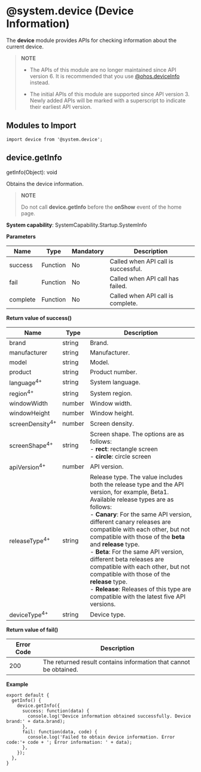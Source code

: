 # @system.device (Device Information)

The **device** module provides APIs for checking information about the current device.

> **NOTE**
> - The APIs of this module are no longer maintained since API version 6. It is recommended that you use [@ohos.deviceInfo](js-apis-device-info.md) instead.
> 
> - The initial APIs of this module are supported since API version 3. Newly added APIs will be marked with a superscript to indicate their earliest API version.

## Modules to Import

```
import device from '@system.device';
```

## device.getInfo

getInfo(Object): void

Obtains the device information.

> **NOTE**
>
> Do not call **device.getInfo** before the **onShow** event of the home page.

**System capability**: SystemCapability.Startup.SystemInfo

**Parameters**

| Name| Type| Mandatory| Description|
| -------- | -------- | -------- | -------- |
| success | Function | No| Called when API call is successful.|
| fail | Function | No| Called when API call has failed.|
| complete | Function | No| Called when API call is complete.|

**Return value of success()**

| Name| Type| Description|
| -------- | -------- | -------- |
| brand | string | Brand.|
| manufacturer | string | Manufacturer.|
| model | string | Model. |
| product | string | Product number.|
| language<sup>4+</sup> | string | System language.|
| region<sup>4+</sup> | string | System region.|
| windowWidth | number | Window width.|
| windowHeight | number | Window height.|
| screenDensity<sup>4+</sup> | number | Screen density.|
| screenShape<sup>4+</sup> | string | Screen shape. The options are as follows:<br>- **rect**: rectangle screen<br>- **circle**: circle screen|
| apiVersion<sup>4+</sup> | number | API version.|
| releaseType<sup>4+</sup> | string | Release type. The value includes both the release type and the API version, for example, Beta1.<br>Available release types are as follows:<br>- **Canary**: For the same API version, different canary releases are compatible with each other, but not compatible with those of the **beta** and **release** type.<br>- **Beta**: For the same API version, different beta releases are compatible with each other, but not compatible with those of the **release** type.<br>- **Release**: Releases of this type are compatible with the latest five API versions.|
| deviceType<sup>4+</sup> | string | Device type.|

**Return value of fail()**

| Error Code| Description|
| -------- | -------- |
| 200 | The returned result contains information that cannot be obtained.|

**Example**

```
export default {    
  getInfo() {        
    device.getInfo({            
      success: function(data) {                
        console.log('Device information obtained successfully. Device brand:' + data.brand);            
      },            
      fail: function(data, code) {                
        console.log('Failed to obtain device information. Error code:'+ code + '; Error information: ' + data);            
      },        
    });    
  },
}
```
